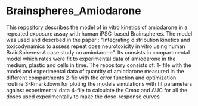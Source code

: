 # Brainspheres_Amiodarone
This repository describes the model of in vitro kinetics of amiodarone in a repeated exposure assay with human iPSC-based Brainspheres.
The model was used and descrbed in the paper : "Integrating distribution kinetics and toxicodynamics to assess repeat dose neurotoxicity in vitro using human BrainSpheres: A case study on amiodarone".
Its consists in compartmental model which rates were fit to experimental data of amiodarone in the medium, plastic and cells in time.
The repository consists  of:
1- file with the model and experimental data of quantity of amiodarone measured in the different compartments
2-fie with the error function and optimization routine
3-Rmarkdown for ploting the models simulations with fit parameters against experimental data
4-file to calculate the Cmax and AUC for all the doses used experimentally to make the dose-response curves
